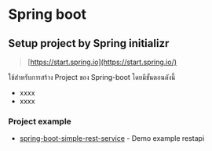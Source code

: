# Spring boot

## Setup project by Spring initializr 

> [https://start.spring.io](https://start.spring.io/)

ใช้สำหรับการสร้าง Project ของ Spring-boot โดยมีขั้นตอนดังนี้

- xxxx
- xxxx

### Project example
- [spring-boot-simple-rest-service](spring-boot-simple-rest-service) - Demo example restapi
